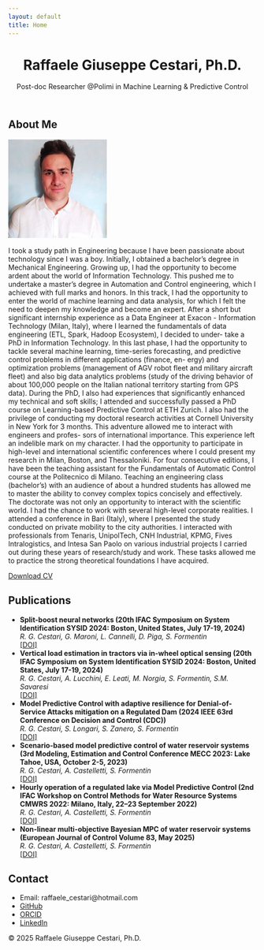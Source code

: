 ```yaml
---
layout: default
title: Home
---
```


<header>
  <h1>Raffaele Giuseppe Cestari, Ph.D.</h1>
  <p>Post-doc Researcher @Polimi in Machine Learning & Predictive Control</p>
</header>

<section id="about">
  <h2>About Me</h2>
  <img src="assets/images/cestari_raffaele.jpeg" alt="Profile picture" style="max-width: 200px;">
  <p>I took a study path in Engineering because I have been passionate about technology
    since I was a boy. Initially, I obtained a bachelor’s degree in Mechanical Engineering. Growing up, I
    had the opportunity to become ardent about the world of Information Technology. This pushed me to
    undertake a master’s degree in Automation and Control engineering, which I achieved with full marks
    and honors. In this track, I had the opportunity to enter the world of machine learning and data analysis,
    for which I felt the need to deepen my knowledge and become an expert. After a short but significant
    internship experience as a Data Engineer at Exacon - Information Technology (Milan, Italy), where I
    learned the fundamentals of data engineering (ETL, Spark, Hadoop Ecosystem), I decided to under-
    take a PhD in Information Technology. In this last phase, I had the opportunity to tackle several machine
    learning, time-series forecasting, and predictive control problems in different applications (finance, en-
    ergy) and optimization problems (management of AGV robot fleet and military aircraft fleet) and also big
    data analytics problems (study of the driving behavior of about 100,000 people on the Italian national
    territory starting from GPS data). During the PhD, I also had experiences that significantly enhanced my
    technical and soft skills; I attended and successfully passed a PhD course on Learning-based Predictive
    Control at ETH Zurich. I also had the privilege of conducting my doctoral research activities at Cornell
    University in New York for 3 months. This adventure allowed me to interact with engineers and profes-
    sors of international importance. This experience left an indelible mark on my character. I had the
    opportunity to participate in high-level and international scientific conferences where I could present my
    research in Milan, Boston, and Thessaloniki. For four consecutive editions, I have been the teaching
    assistant for the Fundamentals of Automatic Control course at the Politecnico di Milano. Teaching an
    engineering class (bachelor’s) with an audience of about a hundred students has allowed me to master
    the ability to convey complex topics concisely and effectively. The doctorate was not only an opportunity
    to interact with the scientific world. I had the chance to work with several high-level corporate realities.
    I attended a conference in Bari (Italy), where I presented the study conducted on private mobility to the
    city authorities. I interacted with professionals from Tenaris, UnipolTech, CNH Industrial, KPMG, Fives Intralogistics, and Intesa San Paolo on various industrial projects I carried out during these years of research/study and work. 
    These tasks allowed me to practice the strong theoretical foundations I have acquired.</p>
  <p><a href="assets/docs/CV.pdf" target="_blank">Download CV</a></p>
</section>

<section id="publications">
  <h2>Publications</h2>
  <ul>
    <li>
      <strong>Split-boost neural networks (20th IFAC Symposium on System Identification SYSID 2024: Boston, United States, July 17-19, 2024)</strong><br>
      <em>R. G. Cestari, G. Maroni, L. Cannelli, D. Piga, S. Formentin</em><br>
      <a href="https://doi.org/10.1016/j.ifacol.2024.08.535">[DOI]</a>
    </li>
    <li>
      <strong>Vertical load estimation in tractors via in-wheel optical sensing (20th IFAC Symposium on System Identification SYSID 2024: Boston, United States, July 17-19, 2024)</strong><br>
      <em>R. G. Cestari, A. Lucchini, E. Leati, M. Norgia, S. Formentin, S.M. Savaresi</em><br>
      <a href="https://doi.org/10.1016/j.ifacol.2024.08.584">[DOI]</a>
    </li>
    <li>
      <strong>Model Predictive Control with adaptive resilience for Denial-of-Service Attacks mitigation on a Regulated Dam (2024 IEEE 63rd Conference on Decision and Control (CDC))</strong><br>
      <em>R. G. Cestari, S. Longari, S. Zanero, S. Formentin</em><br>
      <a href="https://doi.org/10.1109/CDC56724.2024.10886552">[DOI]</a>
    </li>
    <li>
      <strong>Scenario-based model predictive control of water reservoir systems (3rd Modeling, Estimation and Control Conference MECC 2023: Lake Tahoe, USA, October 2-5, 2023)</strong><br>
      <em>R. G. Cestari, A. Castelletti, S. Formentin</em><br>
      <a href="https://doi.org/10.1016/j.ifacol.2023.12.043">[DOI]</a>
    </li>
    <li>
      <strong>Hourly operation of a regulated lake via Model Predictive Control (2nd IFAC Workshop on Control Methods for Water Resource Systems CMWRS 2022: Milano, Italy, 22–23 September 2022)</strong><br>
      <em>R. G. Cestari, A. Castelletti, S. Formentin</em><br>
      <a href="https://doi.org/10.1016/j.ifacol.2022.11.002">[DOI]</a>
    </li>
    <li>
      <strong>Non-linear multi-objective Bayesian MPC of water reservoir systems (European Journal of Control Volume 83, May 2025)</strong><br>
      <em>R. G. Cestari, A. Castelletti, S. Formentin</em><br>
      <a href="https://doi.org/10.1016/j.ejcon.2025.101205">[DOI]</a>
    </li>
  </ul>
</section>

<section id="contact">
  <h2>Contact</h2>
  <ul>
    <li>Email: raffaele_cestari@hotmail.com</li>
    <li><a href="https://github.com/RaffaeleGiuseppeCestari">GitHub</a></li>
    <li><a href="https://orcid.org/0009-0000-5948-0254">ORCID</a></li>
    <li><a href="www.linkedin.com/in/raffaele-giuseppe-cestari">LinkedIn</a></li>
  </ul>
</section>

<footer>
  <p>&copy; 2025 Raffaele Giuseppe Cestari, Ph.D.</p>
</footer>
